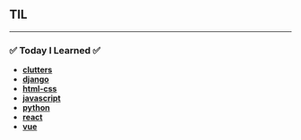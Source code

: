 ## TIL

---

### :white_check_mark: Today I Learned :white_check_mark:

- **[clutters](./clutters/README.md)**
- **[django](./django/README.md)**
- **[html-css](./html-css/README.md)**
- **[javascript](./javascript/README.md)**
- **[python](./python/README.md)**
- **[react](./react/react-guide/README.md)**
- **[vue](./vue/vue2/README.md)**

